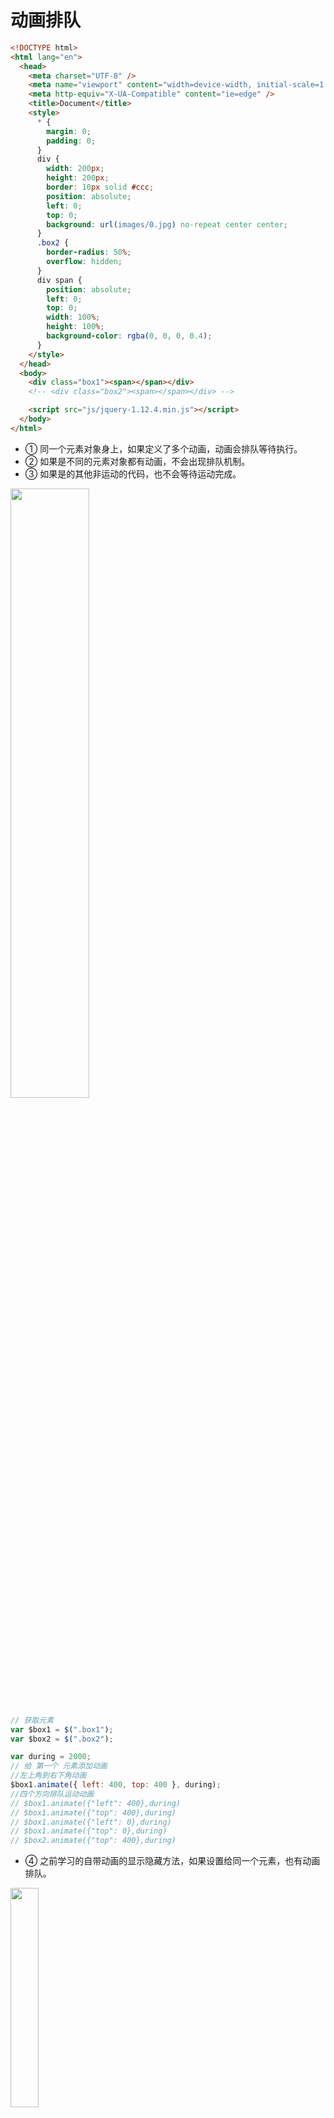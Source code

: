 # 动画排队

```html
<!DOCTYPE html>
<html lang="en">
  <head>
    <meta charset="UTF-8" />
    <meta name="viewport" content="width=device-width, initial-scale=1.0" />
    <meta http-equiv="X-UA-Compatible" content="ie=edge" />
    <title>Document</title>
    <style>
      * {
        margin: 0;
        padding: 0;
      }
      div {
        width: 200px;
        height: 200px;
        border: 10px solid #ccc;
        position: absolute;
        left: 0;
        top: 0;
        background: url(images/0.jpg) no-repeat center center;
      }
      .box2 {
        border-radius: 50%;
        overflow: hidden;
      }
      div span {
        position: absolute;
        left: 0;
        top: 0;
        width: 100%;
        height: 100%;
        background-color: rgba(0, 0, 0, 0.4);
      }
    </style>
  </head>
  <body>
    <div class="box1"><span></span></div>
    <!-- <div class="box2"><span></span></div> -->

    <script src="js/jquery-1.12.4.min.js"></script>
  </body>
</html>
```

- ① 同一个元素对象身上，如果定义了多个动画，动画会排队等待执行。
- ② 如果是不同的元素对象都有动画，不会出现排队机制。
- ③ 如果是的其他非运动的代码，也不会等待运动完成。

<img src="/images/Javascript/JQ/animate-queue01.gif" style="width: 50%; display:inline-block; margin: 0 ;">

```js
// 获取元素
var $box1 = $(".box1");
var $box2 = $(".box2");

var during = 2000;
// 给 第一个 元素添加动画
//左上角到右下角动画
$box1.animate({ left: 400, top: 400 }, during);
//四个方向排队运动动画
// $box1.animate({"left": 400},during)
// $box1.animate({"top": 400},during)
// $box1.animate({"left": 0},during)
// $box1.animate({"top": 0},during)
// $box2.animate({"top": 400},during)
```

- ④ 之前学习的自带动画的显示隐藏方法，如果设置给同一个元素，也有动画排队。


<img src="/images/Javascript/JQ/animate-queue02.gif" style="width: 30%; display:inline-block; margin: 0 ;">

```js
// 获取元素
var $box1 = $(".box1");
var $box2 = $(".box2");

var during = 2000;
// 给 第一个 元素添加动画

// 注意：其他的运动方法，如果设置给同一个元素，也会发生排队
$box1.mouseenter(function() {
  $(this)
    .children()
    .slideUp(during);
});
$box1.mouseleave(function() {
  $(this)
    .children()
    .slideDown(during);
});

// 给同一个元素的多个运动进行链式调用写法
// $box1.children().fadeOut(500).fadeIn(500).fadeOut(500).fadeIn(500)
```

- 同一个元素身上的运动，可以简化成链式调用的方法。

<img src="/images/Javascript/JQ/animate-queue03.gif" style="width: 30%; display:inline-block; margin: 0 ;">

```js
// 获取元素
var $box1 = $(".box1");
var $box2 = $(".box2");

var during = 2000;

// 给同一个元素的多个运动进行链式调用写法
$box1.children().fadeOut(500).fadeIn(500).fadeOut(500).fadeIn(500);
```
